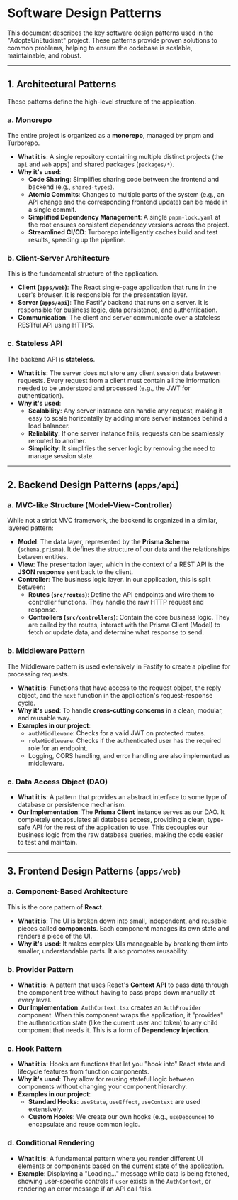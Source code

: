 # Software Design Patterns

This document describes the key software design patterns used in the "AdopteUnEtudiant" project. These patterns provide proven solutions to common problems, helping to ensure the codebase is scalable, maintainable, and robust.

---

## 1. Architectural Patterns

These patterns define the high-level structure of the application.

### a. Monorepo

The entire project is organized as a **monorepo**, managed by pnpm and Turborepo.

*   **What it is**: A single repository containing multiple distinct projects (the `api` and `web` apps) and shared packages (`packages/*`).
*   **Why it's used**:
    *   **Code Sharing**: Simplifies sharing code between the frontend and backend (e.g., `shared-types`).
    *   **Atomic Commits**: Changes to multiple parts of the system (e.g., an API change and the corresponding frontend update) can be made in a single commit.
    *   **Simplified Dependency Management**: A single `pnpm-lock.yaml` at the root ensures consistent dependency versions across the project.
    *   **Streamlined CI/CD**: Turborepo intelligently caches build and test results, speeding up the pipeline.

### b. Client-Server Architecture

This is the fundamental structure of the application.

*   **Client (`apps/web`)**: The React single-page application that runs in the user's browser. It is responsible for the presentation layer.
*   **Server (`apps/api`)**: The Fastify backend that runs on a server. It is responsible for business logic, data persistence, and authentication.
*   **Communication**: The client and server communicate over a stateless RESTful API using HTTPS.

### c. Stateless API

The backend API is **stateless**.

*   **What it is**: The server does not store any client session data between requests. Every request from a client must contain all the information needed to be understood and processed (e.g., the JWT for authentication).
*   **Why it's used**:
    *   **Scalability**: Any server instance can handle any request, making it easy to scale horizontally by adding more server instances behind a load balancer.
    *   **Reliability**: If one server instance fails, requests can be seamlessly rerouted to another.
    *   **Simplicity**: It simplifies the server logic by removing the need to manage session state.

---

## 2. Backend Design Patterns (`apps/api`)

### a. MVC-like Structure (Model-View-Controller)

While not a strict MVC framework, the backend is organized in a similar, layered pattern:

*   **Model**: The data layer, represented by the **Prisma Schema** (`schema.prisma`). It defines the structure of our data and the relationships between entities.
*   **View**: The presentation layer, which in the context of a REST API is the **JSON response** sent back to the client.
*   **Controller**: The business logic layer. In our application, this is split between:
    *   **Routes (`src/routes`)**: Define the API endpoints and wire them to controller functions. They handle the raw HTTP request and response.
    *   **Controllers (`src/controllers`)**: Contain the core business logic. They are called by the routes, interact with the Prisma Client (Model) to fetch or update data, and determine what response to send.

### b. Middleware Pattern

The Middleware pattern is used extensively in Fastify to create a pipeline for processing requests.

*   **What it is**: Functions that have access to the request object, the reply object, and the `next` function in the application's request-response cycle.
*   **Why it's used**: To handle **cross-cutting concerns** in a clean, modular, and reusable way.
*   **Examples in our project**:
    *   `authMiddleware`: Checks for a valid JWT on protected routes.
    *   `roleMiddleware`: Checks if the authenticated user has the required role for an endpoint.
    *   Logging, CORS handling, and error handling are also implemented as middleware.

### c. Data Access Object (DAO)

*   **What it is**: A pattern that provides an abstract interface to some type of database or persistence mechanism.
*   **Our Implementation**: The **Prisma Client** instance serves as our DAO. It completely encapsulates all database access, providing a clean, type-safe API for the rest of the application to use. This decouples our business logic from the raw database queries, making the code easier to test and maintain.

---

## 3. Frontend Design Patterns (`apps/web`)

### a. Component-Based Architecture

This is the core pattern of **React**.

*   **What it is**: The UI is broken down into small, independent, and reusable pieces called **components**. Each component manages its own state and renders a piece of the UI.
*   **Why it's used**: It makes complex UIs manageable by breaking them into smaller, understandable parts. It also promotes reusability.

### b. Provider Pattern

*   **What it is**: A pattern that uses React's **Context API** to pass data through the component tree without having to pass props down manually at every level.
*   **Our Implementation**: `AuthContext.tsx` creates an `AuthProvider` component. When this component wraps the application, it "provides" the authentication state (like the current user and token) to any child component that needs it. This is a form of **Dependency Injection**.

### c. Hook Pattern

*   **What it is**: Hooks are functions that let you "hook into" React state and lifecycle features from function components.
*   **Why it's used**: They allow for reusing stateful logic between components without changing your component hierarchy.
*   **Examples in our project**:
    *   **Standard Hooks**: `useState`, `useEffect`, `useContext` are used extensively.
    *   **Custom Hooks**: We create our own hooks (e.g., `useDebounce`) to encapsulate and reuse common logic.

### d. Conditional Rendering

*   **What it is**: A fundamental pattern where you render different UI elements or components based on the current state of the application.
*   **Example**: Displaying a "Loading..." message while data is being fetched, showing user-specific controls if `user` exists in the `AuthContext`, or rendering an error message if an API call fails.
